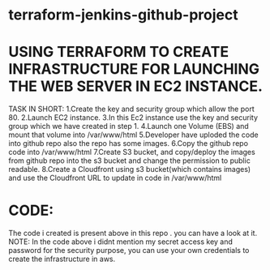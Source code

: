 # terraform-jenkins-github-project

# USING TERRAFORM TO CREATE INFRASTRUCTURE FOR LAUNCHING THE WEB SERVER IN EC2 INSTANCE.

TASK IN SHORT:
      1.Create the key and security group which allow the port 80.
      2.Launch EC2 instance.
      3.In this Ec2 instance use the key and security group which we have created in step 1.
      4.Launch one Volume (EBS) and mount that volume into /var/www/html
      5.Developer have uploded the code into github repo also the repo has some images.
      6.Copy the github repo code into /var/www/html
      7.Create S3 bucket, and copy/deploy the images from github repo into the s3 bucket and change the permission to public readable.
      8.Create a Cloudfront using s3 bucket(which contains images) and use the Cloudfront URL to update in code in /var/www/html


# CODE:
 The code i created is present above in this repo . you can have a look at it.
 NOTE: In the code above i didnt mention my secret access key and password for the security purpose, you can use your own credentials to          create the infrastructure in aws.
